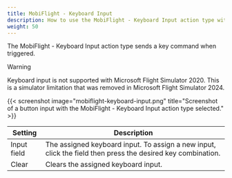 ```yaml
---
title: MobiFlight - Keyboard Input
description: How to use the MobiFlight - Keyboard Input action type with MobiFlight.
weight: 50
---
```


The MobiFlight - Keyboard Input action type sends a key command when triggered.

> [!WARNING]
> Keyboard input is not supported with Microsoft Flight Simulator 2020. This is a simulator limitation that was removed in Microsoft Flight Simulator 2024.

{{< screenshot image="mobiflight-keyboard-input.png" title="Screenshot of a button input with the MobiFlight - Keyboard Input action type selected." >}}

| Setting     | Description                                                                                                 |
| ----------- | ----------------------------------------------------------------------------------------------------------- |
| Input field | The assigned keyboard input. To assign a new input, click the field then press the desired key combination. |
| Clear       | Clears the assigned keyboard input.                                                                         |

